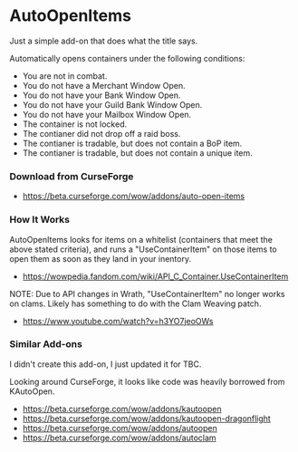 # AutoOpenItems

Just a simple add-on that does what the title says.

Automatically opens containers under the following conditions:

- You are not in combat.
- You do not have a Merchant Window Open.
- You do not have your Bank Window Open.
- You do not have your Guild Bank Window Open.
- You do not have your Mailbox Window Open.
- The container is not locked.
- The contianer did not drop off a raid boss.
- The contianer is tradable, but does not contain a BoP item.
- The contianer is tradable, but does not contain a unique item.


### Download from CurseForge

- https://beta.curseforge.com/wow/addons/auto-open-items


### How It Works

AutoOpenItems looks for items on a whitelist (containers that meet the above stated criteria), and runs a "UseContainerItem" on those items to open them as soon as they land in your inentory. 

- https://wowpedia.fandom.com/wiki/API_C_Container.UseContainerItem

NOTE: Due to API changes in Wrath, "UseContainerItem" no longer works on clams. Likely has something to do with the Clam Weaving patch.

- https://www.youtube.com/watch?v=h3YO7jeoOWs


### Similar Add-ons

I didn't create this add-on, I just updated it for TBC.

Looking around CurseForge, it looks like code was heavily borrowed from KAutoOpen. 

- https://beta.curseforge.com/wow/addons/kautoopen
- https://beta.curseforge.com/wow/addons/kautoopen-dragonflight
- https://beta.curseforge.com/wow/addons/autoopen
- https://beta.curseforge.com/wow/addons/autoclam
